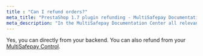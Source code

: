 ```yaml
---
title : "Can I refund orders?"
meta_title: "PrestaShop 1.7 plugin refunding - MultiSafepay Documentation Center"
meta_description: "In the MultiSafepay Documentation Center all relevant information regarding our Plugins and API. As well as Support pages for Payment Method, Tools and General Questions. You can also find the contact details of our Support Team and Integration Team."
---
```

Yes, you can directly from your backend.
You can also refund from your [MultiSafepay Control](https://merchant.multisafepay.com).
